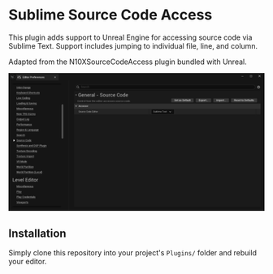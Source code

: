 # Sublime Source Code Access

This plugin adds support to Unreal Engine for accessing source code via Sublime Text. Support includes jumping to individual file, line, and column.

Adapted from the N10XSourceCodeAccess plugin bundled with Unreal.

![Screenshot](Resources/screenshot.png "Screenshot")

## Installation

Simply clone this repository into your project's `Plugins/` folder and rebuild your editor.
